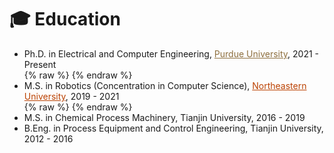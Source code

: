 # 🎓 Education

- Ph.D. in Electrical and Computer Engineering, <a href="#" onclick="showNotice('Purdue','flex'); return false;" style="color: #8e6f3e;">Purdue University</a>, 2021 - Present <br>
  {% raw %}
  <div id="Purdue" class="notice--info" style="display: none; text-align: center; align-items: center; justify-content: center; gap: 1.5em; flex-wrap: wrap;">
    <img src='images/purdue.png' style='width: 6em;'>
    <p>Boiler Up!</p>
  </div>
  {% endraw %}
- M.S. in Robotics (Concentration in Computer Science), <a href="#" onclick="showNotice('Northeastern','flex'); return false;" style="color: #bb4100;">Northeastern University</a>, 2019 - 2021 <br>
  {% raw %}
  <div id="Northeastern" class="notice--info" style="display: none; text-align: center; align-items: center; justify-content: center; gap: 1em; flex-wrap: wrap;">
    <img src='images/northeastern.png' style='width: 6em;'>
    <p>Go Huskies!</p>
  </div>
  {% endraw %}
- M.S. in Chemical Process Machinery, Tianjin University, 2016 - 2019 
- B.Eng. in Process Equipment and Control Engineering, Tianjin University, 2012 - 2016 